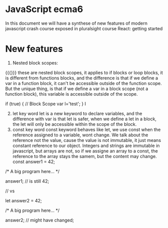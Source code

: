 # JavaScript ecma6

In this document we will have a synthese of new features of modern javascript crash course exposed in pluralsight course React: getting started

# New features

1. Nested block scopes:

{{{}}} these are nested block scopes, it applies to if blocks or loop blocks, it is different from functions blocks, and the difference is that if we define a var in a function block, it can't be accessible outside of the function scope. But the unique thing, is that if we define a var in a block scope (not a function block), this variable is accessible outside of the scope.


if (true) {
  // Block Scope
  var l='test';
}
l

2. let key word
let is a new keyword to declare variables, and the difference with var is that let is safer, when we define a let in a block, the let will only be accessible within the scope of the block.
3. const key word
const keyword behaves like let, we use const when the reference assigned to a variable, wont change. We talk about the reference not the value, cause the value is not immutable, it just means constant reference to our object. Integers and strings are immutable in javascript, but arrays are not, so if we assigne an array to a const, the reference to the array stays the samem, but the content may change.
const answer1 = 42;

/*
	A big program here...
*/

answer1; // is still 42;



// vs



let answer2 = 42;

/*
	A big program here...
*/

answer2; // might have changed;
